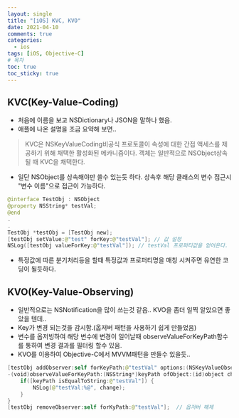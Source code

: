 ```yaml
---
layout: single
title: "[iOS] KVC, KVO"
date: 2021-04-10
comments: true
categories:
  - ios
tags: [iOS, Objective-C]
# 목차
toc: true
toc_sticky: true
---
```

## KVC(Key-Value-Coding)  
* 처음에 이름을 보고 NSDictionary나 JSON을 말하나 했음.
* 애플에 나온 설명을 조금 요약해 보면..
> KVC은 NSKeyValueCoding비공식 프로토콜이 속성에 대한 간접 액세스를 제공하기 위해 채택한 활성화된 메카니즘이다.
> 객체는 일반적으로 NSObject상속 될 때 KVC을 채택한다.  
* 일단 NSObject를 상속해야만 쓸수 있는듯 하다. 상속후 해당 클래스의 변수 접근시 "변수 이름"으로 접근이 가능하다.
```swift
@interface TestObj : NSObject
@property NSString* testVal;
@end
.
.
TestObj *testObj = [TestObj new]; 
[testObj setValue:@"test" forKey:@"testVal"]; // 값 설정
NSLog([testObj valueForKey:@"testVal"]); // testVal 프로퍼티값을 얻어온다. 
```  
* 특정값에 따른 분기처리등을 할때 특정값과 프로퍼티명을 매칭 시켜주면 유연한 코딩이 될듯하다.

## KVO(Key-Value-Observing)  
* 일반적으로는 NSNotification을 많이 쓰는것 같음.. KVO을 좀더 일찍 알았으면 좋았을 텐데..
* Key가 변경 되는것을 감시함.(옵저버 패턴을 사용하기 쉽게 만들었음)
* 변수를 옵저빙하여 해당 변수에 변경이 일어날때 observeValueForKeyPath함수를 통하여 변경 결과를 필터링 할수 있음.
* KVO를 이용하여 Objective-C에서 MVVM패턴을 만들수 있을듯..
```swift
[testObj addObserver:self forKeyPath:@"testVal" options:(NSKeyValueObservingOptionNew | NSKeyValueObservingOptionOld) context:nil];  // 옵저버 등록(이전값과 새로운값을 전부 얻어옴)
-(void)observeValueForKeyPath:(NSString*)keyPath ofObject:(id)object change:(NSDictionary<NSKeyValueChangeKey,id>*)change context:(void*)context {
    if([keyPath isEqualToString:@"testVal"]) {
        NSLog(@"testVal:%@", change);
    }
}
[testObj removeObserver:self forKyPath:@"testVal"];  // 옵저버 해제
```
